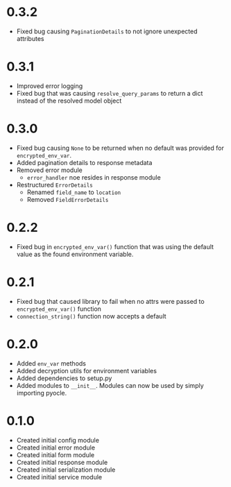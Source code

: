 # 0.3.2
- Fixed bug causing `PaginationDetails` to not ignore unexpected attributes

# 0.3.1
- Improved error logging
- Fixed bug that was causing `resolve_query_params` to return a dict instead of the resolved model object

# 0.3.0
- Fixed bug causing `None` to be returned when no default was provided for `encrypted_env_var`.
- Added pagination details to response metadata
- Removed error module
    - `error_handler` noe resides in response module
- Restructured `ErrorDetails`
    - Renamed `field_name` to `location`
    - Removed `FieldErrorDetails`

# 0.2.2
- Fixed bug in `encrypted_env_var()` function that was using the default value as the found environment variable.

# 0.2.1
- Fixed bug that caused library to fail when no attrs were passed to `encrypted_env_var()` function
- `connection_string()` function now accepts a default

# 0.2.0
- Added `env_var` methods
- Added decryption utils for environment variables
- Added dependencies to setup.py
- Added modules to `__init__`. Modules can now be used by simply importing pyocle.

# 0.1.0
- Created initial config module
- Created initial error module
- Created initial form module
- Created initial response module
- Created initial serialization module
- Created initial service module

